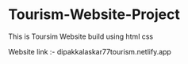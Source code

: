 # Tourism-Website-Project
This is Toursim Website build using html css

Website link :- dipakkalaskar77tourism.netlify.app
